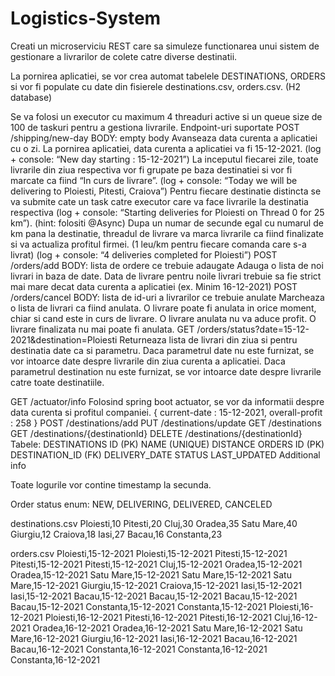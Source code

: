 # Logistics-System

Creati un microserviciu REST care sa simuleze functionarea unui sistem de gestionare a livrarilor de colete catre diverse destinatii.

La pornirea aplicatiei, se vor crea automat tabelele DESTINATIONS, ORDERS si vor fi populate cu date din fisierele destinations.csv, orders.csv. (H2 database)

Se va folosi un executor cu maximum 4 threaduri active si un queue size de 100 de taskuri pentru a gestiona livrarile.
Endpoint-uri suportate
POST /shipping/new-day
BODY: empty body
Avanseaza data curenta a aplicatiei cu o zi. La pornirea aplicatiei, data curenta a aplicatiei va fi 15-12-2021. (log + console: “New day starting : 15-12-2021”)
La inceputul fiecarei zile, toate livrarile din ziua respectiva vor fi grupate pe baza destinatiei si vor fi marcate ca fiind “In curs de livrare”. (log + console: “Today we will be delivering to Ploiesti, Pitesti, Craiova”)
Pentru fiecare destinatie distincta se va submite cate un task catre executor care va face livrarile la destinatia respectiva (log + console: “Starting deliveries for Ploiesti on Thread 0 for 25 km”). (hint: folositi @Async)
Dupa un numar de secunde egal cu numarul de km pana la destinatie, threadul de livrare va marca livrarile ca fiind finalizate si va actualiza profitul firmei. (1 leu/km pentru fiecare comanda care s-a livrat) (log + console: “4 deliveries completed for Ploiesti”)
POST /orders/add
BODY: lista de ordere ce trebuie adaugate
Adauga o lista de noi livrari in baza de date. Data de livrare pentru noile livrari trebuie sa fie strict mai mare decat data curenta a aplicatiei (ex. Minim 16-12-2021)
POST /orders/cancel
BODY: lista de id-uri a livrarilor ce trebuie anulate
Marcheaza o lista de livrari ca fiind anulata. O livrare poate fi anulata in orice moment, chiar si cand este in curs de livrare. O livrare anulata nu va aduce profit. O livrare finalizata nu mai poate fi anulata.
GET /orders/status?date=15-12-2021&destination=Ploiesti
Returneaza lista de livrari din ziua si pentru destinatia date ca si parametru. 
Daca parametrul date nu este furnizat, se vor intoarce date despre livrarile din ziua curenta a aplicatiei.
Daca parametrul destination nu este furnizat, se vor intoarce date despre livrarile catre toate destinatiile.

GET /actuator/info
Folosind spring boot actuator, se vor da informatii despre data curenta si profitul companiei.
{
    current-date : 15-12-2021,
    overall-profit : 258
}
POST /destinations/add
PUT /destinations/update
GET /destinations
GET /destinations/{destinationId}
DELETE /destinations/{destinationId}
Tabele:
DESTINATIONS
ID (PK)
NAME (UNIQUE)
DISTANCE
ORDERS
ID (PK)
DESTINATION_ID (FK)
DELIVERY_DATE
STATUS
LAST_UPDATED
Additional info

Toate logurile vor contine timestamp la secunda.

Order status enum: NEW, DELIVERING, DELIVERED, CANCELED

destinations.csv
Ploiesti,10
Pitesti,20
Cluj,30
Oradea,35
Satu Mare,40
Giurgiu,12
Craiova,18
Iasi,27
Bacau,16
Constanta,23

orders.csv
Ploiesti,15-12-2021
Ploiesti,15-12-2021
Pitesti,15-12-2021
Pitesti,15-12-2021
Pitesti,15-12-2021
Cluj,15-12-2021
Oradea,15-12-2021
Oradea,15-12-2021
Satu Mare,15-12-2021
Satu Mare,15-12-2021
Satu Mare,15-12-2021
Giurgiu,15-12-2021
Craiova,15-12-2021
Iasi,15-12-2021
Iasi,15-12-2021
Bacau,15-12-2021
Bacau,15-12-2021
Bacau,15-12-2021
Bacau,15-12-2021
Constanta,15-12-2021
Constanta,15-12-2021
Ploiesti,16-12-2021
Ploiesti,16-12-2021
Pitesti,16-12-2021
Pitesti,16-12-2021
Cluj,16-12-2021
Oradea,16-12-2021
Oradea,16-12-2021
Satu Mare,16-12-2021
Satu Mare,16-12-2021
Giurgiu,16-12-2021
Iasi,16-12-2021
Bacau,16-12-2021
Bacau,16-12-2021
Constanta,16-12-2021
Constanta,16-12-2021
Constanta,16-12-2021
